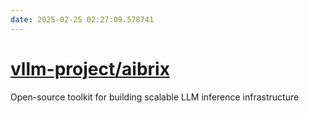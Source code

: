 ```yaml
---
date: 2025-02-25 02:27:09.578741
---
```


# [vllm-project/aibrix](https://github.com/vllm-project/aibrix)

Open-source toolkit for building scalable LLM inference infrastructure